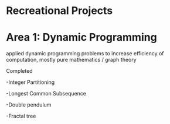 # Recreational Projects

# Area 1: Dynamic Programming
applied dynamic programming problems to increase efficiency of computation, mostly pure mathematics / graph theory
 
Completed

-Integer Partitioning

-Longest Common Subsequence

-Double pendulum

-Fractal tree


